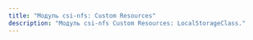 ```yaml
---
title: "Модуль csi-nfs: Custom Resources"
description: "Модуль csi-nfs Custom Resources: LocalStorageClass."
---
```

